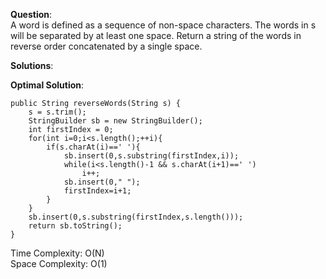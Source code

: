 **Question**:  
A word is defined as a sequence of non-space characters. The words in s will be separated by at least one space.
Return a string of the words in reverse order concatenated by a single space.    

**Solutions**:   


**Optimal Solution**:  

    public String reverseWords(String s) {
        s = s.trim();
        StringBuilder sb = new StringBuilder();
        int firstIndex = 0;
        for(int i=0;i<s.length();++i){
            if(s.charAt(i)==' '){
                sb.insert(0,s.substring(firstIndex,i));
                while(i<s.length()-1 && s.charAt(i+1)==' ')
                    i++;
                sb.insert(0," ");
                firstIndex=i+1;
            }
        }
        sb.insert(0,s.substring(firstIndex,s.length()));
        return sb.toString();
    }

Time Complexity: O(N)  
Space Complexity: O(1) 
